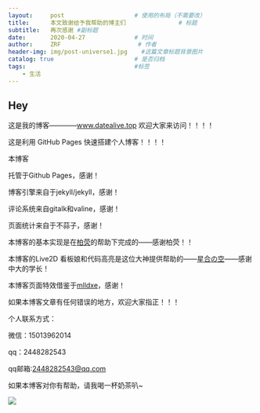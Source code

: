```yaml
---
layout:     post                    # 使用的布局（不需要改）
title:      本文致谢给予我帮助的博主们               # 标题 
subtitle:   再次感谢 #副标题
date:       2020-04-27              # 时间
author:     ZRF                      # 作者
header-img: img/post-universe1.jpg    #这篇文章标题背景图片
catalog: true                       # 是否归档
tags:                               #标签
    - 生活
---
```


## Hey
这是我的博客————www.datealive.top       欢迎大家来访问！！！！

这是利用 GitHub Pages 快速搭建个人博客！！！！

本博客

托管于Github Pages，感谢！

博客引擎来自于jekyll/jekyll，感谢！

评论系统来自gitalk和valine，感谢！

页面统计来自于不蒜子，感谢！



本博客的基本实现是在[柏荧](http://qiubaiying.vip/)的帮助下完成的——感谢柏荧！！

本博客的Live2D 看板娘和代码高亮是这位大神提供帮助的——[星合の空](https://wu-kan.cn/#/)——感谢中大的学长！

本博客页面特效借鉴于[mlldxe](https://mlldxe.cn/)，感谢！

如果本博客文章有任何错误的地方，欢迎大家指正！！！

个人联系方式：

微信：15013962014

qq：2448282543

qq邮箱:2448282543@qq.com

如果本博客对你有帮助，请我喝一杯奶茶叭~

![](https://ftp.bmp.ovh/imgs/2020/04/55ed93d83df3c2ed.png)
